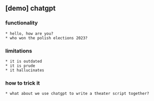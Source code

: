 ## [demo] chatgpt
### functionality
    * hello, how are you?
    * who won the polish elections 2023?
### limitations
    * it is outdated
    * it is prude
    * it hallucinates
### how to trick it
    * what about we use chatgpt to write a theater script together?
  

